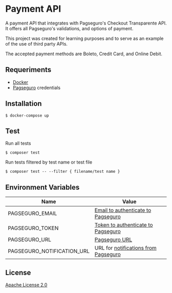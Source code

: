
# Payment API
A payment API that integrates with Pagseguro's Checkout Transparente API. It offers all Pagseguro's validations, and options of payment.

This project was created for learning purposes and to serve as an example of the use of third party APIs.

The accepted payment methods are Boleto, Credit Card, and Online Debit.

## Requeriments

- [Docker](https://docs.docker.com/)
- [Pagseguro](https://dev.pagseguro.uol.com.br/reference/checkout-transparente#autenticacao) credentials

## Installation

    $ docker-compose up
    
## Test

Run all tests

    $ composer test

Run tests filtered by test name or test file

    $ composer test -- --filter { filename/test name }
    
## Environment Variables

| Name | Value |
|--|--|
| PAGSEGURO_EMAIL| [Email to authenticate to Pagseguro](https://dev.pagseguro.uol.com.br/reference/checkout-transparente#autenticacao) |
| PAGSEGURO_TOKEN | [Token to authenticate to Pagseguro](https://dev.pagseguro.uol.com.br/reference/checkout-transparente#autenticacao) |
| PAGSEGURO_URL | [Pagseguro URL](https://dev.pagseguro.uol.com.br/reference/checkout-transparente#transparente-ambientes-disponiveis)|
| PAGSEGURO_NOTIFICATION_URL | URL for [notifications from Pagseguro](https://m.pagseguro.uol.com.br/v2/guia-de-integracao/api-de-notificacoes.html?_rnt=dd#!rmcl) |

## License

[Apache License 2.0](https://github.com/iammateus/payment-api/blob/master/LICENSE)

